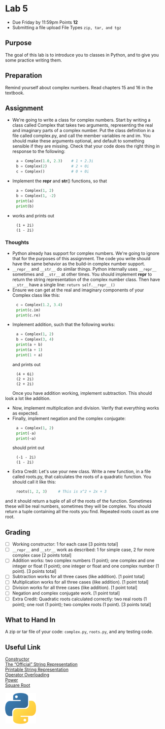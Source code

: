 # Lab 5
* Due Friday by 11:59pm Points <b> 12 </b>
* Submitting a file upload File Types `zip, tar, and tgz`

## Purpose
The goal of this lab is to introduce you to classes in Python, and to give you some practice writing them.

## Preparation
Remind yourself about complex numbers. Read chapters 15 and 16 in the textbook.

## Assignment
* We're going to write a class for complex numbers. Start by writing a class called Complex that takes two arguments, representing the real and imaginary parts of a complex number. Put the class definition in a file called complex.py, and call the member variables re and im. You should make these arguments optional, and default to something sensible if they are missing. Check that your code does the right thing in response to the following:
```python
     a = Complex(1.0, 2.3)    # 1 + 2.3i
     b = Complex(2)           # 2 + 0i
     c = Complex()            # 0 + 0i
```
* Implement the __repr__ and __str__() functions, so that
```python
     a = Complex(1, 2)
     b = Complex(1, -2)
     print(a)
     print(b)
```
* works and prints out
```
     (1 + 2i)
     (1 - 2i)
```
### Thoughts
* Python already has support for complex numbers.  We're going to ignore that for the purposes of this assignment.  The code you write should have the same behavior as the build-in complex number support.
* `__repr__` and `__str__` do similar things.  Python internally uses `__repr__` sometimes and `__str__` at other times.  You should implement __repr__ to return the string representation of the complex number class.  Then have `__str__` have a single line: `return self.__repr__()`
* Ensure we can get at the real and imaginary components of your Complex class like this:
```python
     c = Complex(1.2, 3.4)
     print(c.im)
     print(c.re)
```
* Implement addition, such that the following works:
```python
     a = Complex(1, 2)
     b = Complex(3, 4)
     print(a + b)
     print(a + 1)
     print(1 + a)
```
&nbsp; &nbsp; &nbsp;  and prints out
```
     (4 + 6i)
     (2 + 2i)
     (2 + 2i)
```
&nbsp; &nbsp; &nbsp; Once you have addition working, implement subtraction. This should look a lot like addition.
* Now, implement multiplication and division. Verify that everything works as expected.
* Finally, implement negation and the complex conjugate:
```python
     a = Complex(1, 2)
     print(-a)
     print(~a)
```
&nbsp; &nbsp; &nbsp; should print out
```
     (-1 - 2i)
     (1 - 2i)
```
* Extra Credit: Let's use your new class. Write a new function, in a file called roots.py, that calculates the roots of a quadratic function. You should call it like this:
```python
     roots(1, 2, 3)     # This is x^2 + 2x + 3
```
and it should return a tuple of all of the roots of the function. Sometimes these will be real numbers, sometimes they will be complex.  You should return a tuple containing all the roots you find.  Repeated roots count as one root.
## Grading
- [ ] Working constructor: 1 for each case [3 points total]
- [ ] `__repr__` and `__str__` work as described: 1 for simple case, 2 for more complex case [2 points total]
- [ ] Addition works: two complex numbers (1 point); one complex and one integer or float (1 point); one integer or float and one complex number (1 point).  [3 points total]
- [ ] Subtraction works for all three cases (like addition).  [1 point total]
- [ ] Multiplication works for all three cases (like addition).  [1 point total]
- [ ] Division works for all three cases (like addition).  [1 point total]
- [ ] Negation and complex conjugate work.  [1 point total]
- [ ] Extra Credit: Quadratic roots calculated correctly: two real roots (1 point); one root (1 point); two complex roots (1 point).  [3 points total]
## What to Hand In
A zip or tar file of your code: `complex.py`, `roots.py`, and any testing code.
## Useful Link
<a href="https://docs.python.org/3/reference/datamodel.html#object.__init__">Constructor</a></br>
<a href="https://docs.python.org/3/reference/datamodel.html#object.__repr__">The “Official” String Representation</a></br>
<a href="https://docs.python.org/3/reference/datamodel.html#object.__str__">Printable String Representation</a></br>
<a href="https://docs.python.org/3/reference/datamodel.html#emulating-numeric-types">Operator Overloading</a></br>
<a href="https://docs.python.org/3/library/math.html?highlight=math#math.pow">Power</a></br>
<a href="https://docs.python.org/3/library/math.html?highlight=math#math.sqrt">Square Root</a></br>
\
<img src="./2000px-Python-logo-notext.svg.png" width = "100" height = "100" />
